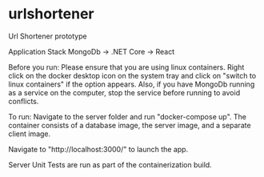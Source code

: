 # urlshortener
Url Shortener prototype

Application Stack
MongoDb -> .NET Core -> React

Before you run:
Please ensure that you are using linux containers. Right click on the docker desktop icon on the system tray and click on "switch to linux containers" if the option appears. Also, if you have MongoDb running as a service on the computer, stop the service before running to avoid conflicts.

To run:
Navigate to the server folder and run "docker-compose up". The container consists of a database image, the server image, and a separate client image. 

Navigate to "http://localhost:3000/" to launch the app.

Server Unit Tests are run as part of the containerization build.
